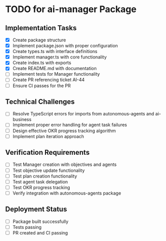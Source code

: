 # TODO for ai-manager Package

## Implementation Tasks

- [x] Create package structure
- [x] Implement package.json with proper configuration
- [x] Create types.ts with interface definitions
- [x] Implement manager.ts with core functionality
- [x] Create index.ts with exports
- [x] Create README.md with documentation
- [ ] Implement tests for Manager functionality
- [ ] Create PR referencing ticket AI-44
- [ ] Ensure CI passes for the PR

## Technical Challenges

- [ ] Resolve TypeScript errors for imports from autonomous-agents and ai-business
- [ ] Implement proper error handling for agent task failures
- [ ] Design effective OKR progress tracking algorithm
- [ ] Implement plan iteration approach

## Verification Requirements

- [ ] Test Manager creation with objectives and agents
- [ ] Test objective update functionality
- [ ] Test plan creation functionality
- [ ] Test agent task delegation
- [ ] Test OKR progress tracking
- [ ] Verify integration with autonomous-agents package

## Deployment Status

- [ ] Package built successfully
- [ ] Tests passing
- [ ] PR created and CI passing

